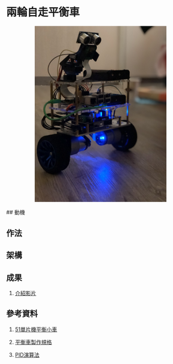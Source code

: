 # 兩輪自走平衡車
<p align="center">
  <img src="https://github.com/NTUEE-ESLab/2018Fall-Self-Balancing-Robot/blob/master/img/IMG_1481.jpg" width="70%" height="70%">
</p> 
## 動機

## 作法

## 架構

## 成果

1. [介紹影片](https://www.youtube.com/watch?v=gLq52RHsBsU)

## 參考資料

1. [51單片機平衡小車](https://item.taobao.com/item.htm?spm=a211ha.10565794.0.0.3cd53ca9aoSh6g&id=42913336181)

2. [平衡車製作規格](http://wickedlabelectronics.com/self-balancing-robot-projects/)

3. [PID演算法](https://blog.csdn.net/jsgaobiao/article/details/50643037)

